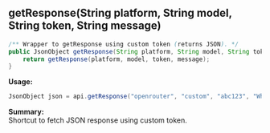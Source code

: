 ## getResponse(String platform, String model, String token, String message)

```java
/** Wrapper to getResponse using custom token (returns JSON). */
public JsonObject getResponse(String platform, String model, String token, String message) {
    return getResponse(platform, model, token, message);
}
```

**Usage:**
```java
JsonObject json = api.getResponse("openrouter", "custom", "abc123", "What is love?");
```

**Summary:**  
Shortcut to fetch JSON response using custom token.
